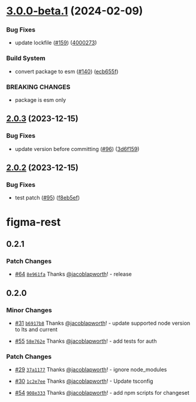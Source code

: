 # [3.0.0-beta.1](https://github.com/jacoblapworth/figma-rest/compare/v2.0.3...v3.0.0-beta.1) (2024-02-09)


### Bug Fixes

* update lockfile ([#159](https://github.com/jacoblapworth/figma-rest/issues/159)) ([4000273](https://github.com/jacoblapworth/figma-rest/commit/40002738bc482ae2341c73480f7e26c3253ef9da))


### Build System

* convert package to esm ([#140](https://github.com/jacoblapworth/figma-rest/issues/140)) ([ecb655f](https://github.com/jacoblapworth/figma-rest/commit/ecb655f78670358ca2cb5f08c8468b6c2b8e36d9))


### BREAKING CHANGES

* package is esm only

## [2.0.3](https://github.com/jacoblapworth/figma-rest/compare/v2.0.2...v2.0.3) (2023-12-15)


### Bug Fixes

* update version before committing ([#96](https://github.com/jacoblapworth/figma-rest/issues/96)) ([3d6f159](https://github.com/jacoblapworth/figma-rest/commit/3d6f159e16b077f0f133931add3694e80577161a))

## [2.0.2](https://github.com/jacoblapworth/figma-rest/compare/v2.0.1...v2.0.2) (2023-12-15)


### Bug Fixes

* test patch ([#95](https://github.com/jacoblapworth/figma-rest/issues/95)) ([f8eb5ef](https://github.com/jacoblapworth/figma-rest/commit/f8eb5efd8de015748b90ec6be5b093b421e7ff21))

# figma-rest

## 0.2.1

### Patch Changes

- [#64](https://github.com/jacoblapworth/figma-rest/pull/64) [`8e961fa`](https://github.com/jacoblapworth/figma-rest/commit/8e961fa04c20a261b843f92cadabf7560bf2e98a) Thanks [@jacoblapworth](https://github.com/jacoblapworth)! - release

## 0.2.0

### Minor Changes

- [#31](https://github.com/jacoblapworth/figma-rest/pull/31) [`b6917b8`](https://github.com/jacoblapworth/figma-rest/commit/b6917b829e5bf7c98f2dc8cf68725a9a6ad5f030) Thanks [@jacoblapworth](https://github.com/jacoblapworth)! - update supported node version to lts and current

- [#55](https://github.com/jacoblapworth/figma-rest/pull/55) [`58e762e`](https://github.com/jacoblapworth/figma-rest/commit/58e762e3c698fc72729cbc432462fe6c09d1a3a2) Thanks [@jacoblapworth](https://github.com/jacoblapworth)! - add tests for auth

### Patch Changes

- [#29](https://github.com/jacoblapworth/figma-rest/pull/29) [`37a1177`](https://github.com/jacoblapworth/figma-rest/commit/37a117727ab5f82b3d19ca5861589b05e29204ea) Thanks [@jacoblapworth](https://github.com/jacoblapworth)! - ignore node_modules

- [#30](https://github.com/jacoblapworth/figma-rest/pull/30) [`1c2e7ee`](https://github.com/jacoblapworth/figma-rest/commit/1c2e7ee837a2a4bc2296e492323683c70f089b32) Thanks [@jacoblapworth](https://github.com/jacoblapworth)! - Update tsconfig

- [#54](https://github.com/jacoblapworth/figma-rest/pull/54) [`908e333`](https://github.com/jacoblapworth/figma-rest/commit/908e333655988fcd2197bce2b08f83ef4680fad3) Thanks [@jacoblapworth](https://github.com/jacoblapworth)! - add npm scripts for changeset

